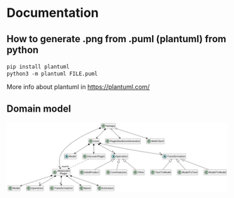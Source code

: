 # Documentation

## How to generate .png from .puml (plantuml) from python

```
pip install plantuml
python3 -m plantuml FILE.puml
```

More info about plantuml in https://plantuml.com/


## Domain model

![Domain model](domain.png)
